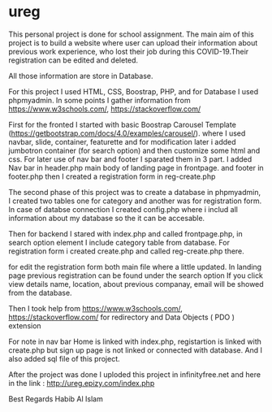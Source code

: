 # ureg
This personal project is done for school assignment.
The main aim of this project is to build a website where user can upload their information about previous work experience, 
who lost their job during this COVID-19.Their registration can be edited and deleted.

All those information are store in Database.

For this project I used HTML, CSS, Boostrap, PHP, and for Database I used phpmyadmin. 
In some points I gather information from https://www.w3schools.com/, https://stackoverflow.com/

First for the fronted I started with basic Boostrap Carousel Template 
(https://getbootstrap.com/docs/4.0/examples/carousel/). where I used navbar, slide, container, featurette and for modification 
later i added jumbotron container (for search option) and then customize some html and css. For later use of nav bar and footer 
I sparated them in 3 part. I added Nav bar in header.php main body of landing page in frontpage. and footer in footer.php then 
I created a registration form in reg-create.php

The second phase of this project was to create a database in phpmyadmin, I created two tables one for category and 
another was for registration form. In case of databse connection I created config.php where i includ all information 
about my database so the it can be accesable.

Then for backend I stared with index.php and called frontpage.php, in search option element I include category table from database. 
For registration form i created create.php and called reg-create.php there.

for edit the registration form both main file where a little updated.
In landing page previous registration can be found under the search option If you click view details name, 
location, about previous companay, email will be showed from the database.

Then I took help from https://www.w3schools.com/, https://stackoverflow.com/ for redirectory and Data Objects ( PDO ) extension

For note in nav bar Home is linked with index.php, registartion is linked with create.php but sign up page is not linked or connected with database. 
And I also added sql file of this project.

After the project was done I uploded this project in infinityfree.net and here in the link : http://ureg.epizy.com/index.php

Best Regards
Habib Al Islam

